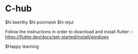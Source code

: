 # C-hub

$hi keerthy
$hi poornesh
$hi rejul

Follow the instructions in order to download and install flutter :- https://flutter.dev/docs/get-started/install/windows

$Happy learning 

